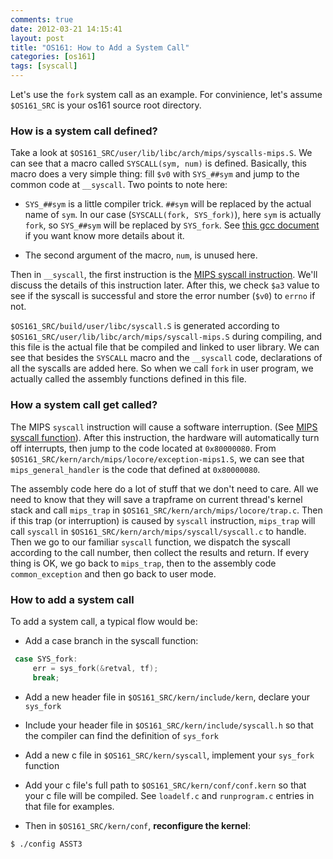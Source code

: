 ```yaml
---
comments: true
date: 2012-03-21 14:15:41
layout: post
title: "OS161: How to Add a System Call"
categories: [os161]
tags: [syscall]
---
```


Let's use the `fork` system call as an example. For convinience, let's assume
`$OS161_SRC` is your os161 source root directory.


<!-- more -->

### How is a system call defined?

Take a look at `$OS161_SRC/user/lib/libc/arch/mips/syscalls-mips.S`. We can see
that a macro called `SYSCALL(sym, num)` is defined. Basically, this macro does
a very simple thing: fill `$v0` with `SYS_##sym` and jump to the common code at
`__syscall`. Two points to note here:

- `SYS_##sym` is a little compiler trick. `##sym` will be replaced by the
actual name of `sym`. In our case (`SYSCALL(fork, SYS_fork)`), here `sym` is
actually `fork`, so `SYS_##sym` will be replaced by `SYS_fork`. See [this gcc
document][gcc_concat] if you want know more details about it.

- The second argument of the macro, `num`, is unused here.

Then in `__syscall`, the first instruction is the [MIPS syscall instruction][mips_instr]. 
We'll discuss the details of this instruction later.
After this, we check `$a3` value to see if the syscall is successful and store
the error number (`$v0`) to `errno` if not.

`$OS161_SRC/build/user/libc/syscall.S` is generated according to
`$OS161_SRC/user/lib/libc/arch/mips/syscall-mips.S` during compiling, and this
file is the actual file that be compiled and linked to user library. We can
see that besides the `SYSCALL` macro and the `__syscall` code, declarations of
all the syscalls are added here. So when we call `fork` in user program, we
actually called the assembly functions defined in this file.

[gcc_concat]: http://gcc.gnu.org/onlinedocs/cpp/Concatenation.html#Concatenation
[mips_instr]: http://www.mrc.uidaho.edu/mrc/people/jff/digital/MIPSir.html

### How a system call get called?

The MIPS `syscall` instruction will cause a software interruption. (See
[MIPS syscall function][mips_syscall]). After this instruction, the hardware
will automatically turn off interrupts, then jump to the code located at
`0x80000080`. From `$OS161_SRC/kern/arch/mips/locore/exception-mips1.S`, we can
see that `mips_general_handler` is the code that defined at `0x80000080`.

The assembly code here do a lot of stuff that we don't need to care. All we
need to know that they will save a trapframe on current thread's kernel stack
and call `mips_trap` in `$OS161_SRC/kern/arch/mips/locore/trap.c`. Then if this
trap (or interruption) is caused by `syscall` instruction, `mips_trap` will
call `syscall` in `$OS161_SRC/kern/arch/mips/syscall/syscall.c` to handle. Then
we go to our familiar `syscall` function, we dispatch the syscall according to
the call number, then collect the results and return. If every thing is OK, we
go back to `mips_trap`, then to the assembly code `common_exception` and then
go back to user mode.

[mips_syscall]: http://courses.missouristate.edu/KenVollmar/MARS/Help/SyscallHelp.html

### How to add a system call

To add a system call, a typical flow would be:

- Add a case branch in the syscall function:
``` c
 case SYS_fork: 
     err = sys_fork(&retval, tf); 
     break;
```

- Add a new header file in `$OS161_SRC/kern/include/kern`, declare your
`sys_fork`

- Include your header file in `$OS161_SRC/kern/include/syscall.h` so that the
compiler can find the definition of `sys_fork`

- Add a new c file in `$OS161_SRC/kern/syscall`, implement your `sys_fork`
function

- Add your c file's full path to `$OS161_SRC/kern/conf/conf.kern` so that
your c file will be compiled. See `loadelf.c` and `runprogram.c` entries in that
file for examples.

- Then in `$OS161_SRC/kern/conf`, **reconfigure the kernel**:
``` bash
$ ./config ASST3
```

